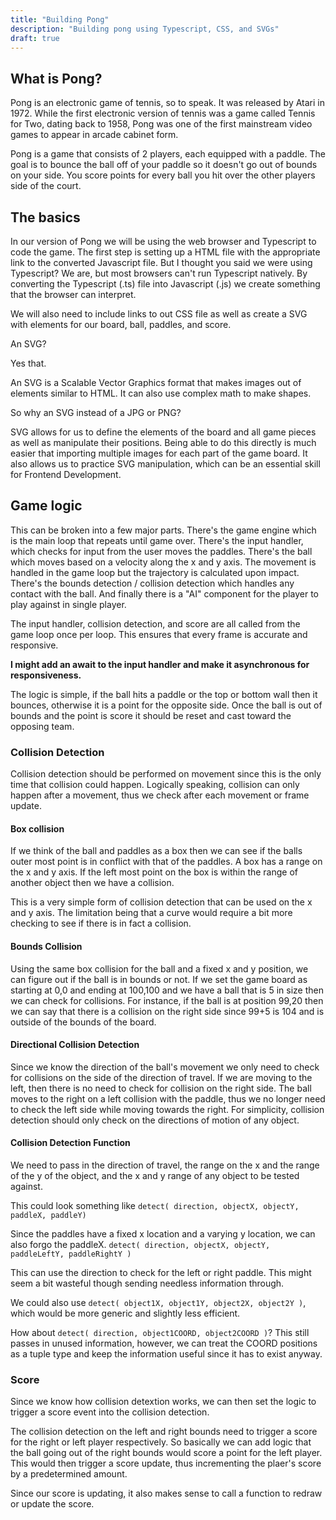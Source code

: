 ```yaml
---
title: "Building Pong"
description: "Building pong using Typescript, CSS, and SVGs" 
draft: true
---
```


## What is Pong?

Pong is an electronic game of tennis, so to speak. It was released by Atari in 1972. While the first electronic version of tennis was a game called Tennis for Two, dating back to 1958, Pong was one of the first mainstream video games to appear in arcade cabinet form.

Pong is a game that consists of 2 players, each equipped with a paddle. The goal is to bounce the ball off of your paddle so it doesn't go out of bounds on your side. You score points for every ball you hit over the other players side of the court. 

## The basics

In our version of Pong we will be using the web browser and Typescript to code the game.
The first step is setting up a HTML file with the appropriate link to the converted Javascript file. 
But I thought you said we were using Typescript?  We are, but most browsers can't run Typescript natively.
By converting the Typescript (.ts) file into Javascript (.js) we create something that the browser can interpret. 

We will also need to include links to out CSS file as well as create a SVG with elements for our board, ball, paddles, and score.

An SVG?

Yes that. 

An SVG is a Scalable Vector Graphics format that makes images out of elements similar to HTML. It can also use complex math to make shapes. 

So why an SVG instead of a JPG or PNG?

SVG allows for us to define the elements of the board and all game pieces as well as manipulate their positions. 
Being able to do this directly is much easier that importing multiple images for each part of the game board. 
It also allows us to practice SVG manipulation, which can be an essential skill for Frontend Development.

## Game logic

This can be broken into a few major parts. There's the game engine which is the main loop that repeats until game over.
There's the input handler, which checks for input from the user moves the paddles.
There's the ball which moves based on a velocity along the x and y axis. 
The movement is handled in the game loop but the trajectory is calculated upon impact.
There's the bounds detection / collision detection which handles any contact with the ball.
And finally there is a "AI" component for the player to play against in single player.

The input handler, collision detection, and score are all called from the game loop once per loop. 
This ensures that every frame is accurate and responsive.

**I might add an await to the input handler and make it asynchronous for responsiveness.**

The logic is simple, if the ball hits a paddle or the top or bottom wall then it bounces, otherwise it is a point for the opposite side.
Once the ball is out of bounds and the point is score it should be reset and cast toward the opposing team.

### Collision Detection

Collision detection should be performed on movement since this is the only time that collision could happen. 
Logically speaking, collision can only happen after a movement, thus we check after each movement or frame update.

#### Box collision

If we think of the ball and paddles as a box then we can see if the balls outer most point is in conflict with that of the paddles. 
A box has a range on the x and y axis. If the left most point on the box is within the range of another object then we have a collision.

This is a very simple form of collision detection that can be used on the x and y axis. The limitation being that a curve would require a bit more checking to see if there is in fact a collision. 

#### Bounds Collision

Using the same box collision for the ball and a fixed x and y position, we can figure out if the ball is in bounds or not. 
If we set the game board as starting at 0,0 and ending at 100,100 and we have a ball that is 5 in size then we can check for collisions. 
For instance, if the ball is at position 99,20 then we can say that there is a collision on the right side since 99+5 is 104 and is outside of the bounds of the board.

#### Directional Collision Detection

Since we know the direction of the ball's movement we only need to check for collisions on the side of the direction of travel. If we are moving to the left, then there is no need to check for collision on the right side. 
The ball moves to the right on a left collision with the paddle, thus we no longer need to check the left side while moving towards the right. 
For simplicity, collision detection should only check on the directions of motion of any object.

#### Collision Detection Function

We need to pass in the direction of travel, the range on the x and the range of the y of the object, and the x and y range of any object to be tested against. 

This could look something like 
```detect( direction, objectX, objectY, paddleX, paddleY)```

Since the paddles have a fixed x location and a varying y location, we can also forgo the paddleX.
``` detect( direction, objectX, objectY, paddleLeftY, paddleRightY ) ```

This can use the direction to check for the left or right paddle. This might seem a bit wasteful though sending needless information through.

We could also use  `detect( object1X, object1Y, object2X, object2Y )`, which would be more generic and slightly less efficient. 

How about ``` detect( direction, object1COORD, object2COORD ) ```?
This still passes in unused information, however, we can treat the COORD positions as a tuple type and keep the information useful since it has to exist anyway. 

### Score

Since we know how collision detextion works, we can then set the logic to trigger a score event into the collision detection. 

The collision detection on the left and right bounds need to trigger a score for the right or left player respectively.
So basically we can add logic that the ball going out of the right bounds would score a point for the left player. This would then trigger a score update, thus incrementing the plaer's score by a predetermined amount.

Since our score is updating, it also makes sense to call a function to redraw or update the score. 